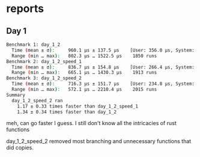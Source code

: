 # reports

## Day 1

```bash
Benchmark 1: day_1_2
  Time (mean ± σ):     960.1 µs ± 137.5 µs    [User: 356.0 µs, System: 665.6 µs]
  Range (min … max):   802.3 µs … 1522.5 µs    1850 runs
Benchmark 2: day_1_2_speed_1
  Time (mean ± σ):     836.7 µs ± 154.8 µs    [User: 266.4 µs, System: 602.2 µs]
  Range (min … max):   665.1 µs … 1430.3 µs    1913 runs
Benchmark 3: day_1_2_speed_2
  Time (mean ± σ):     716.3 µs ± 151.7 µs    [User: 234.8 µs, System: 630.1 µs]
  Range (min … max):   572.1 µs … 2210.4 µs    2015 runs
Summary
  day_1_2_speed_2 ran
    1.17 ± 0.33 times faster than day_1_2_speed_1
    1.34 ± 0.34 times faster than day_1_2
```
meh, can go faster I guess. I still don't know all the intricacies of rust functions

day_1_2_speed_2 removed most branching and unnecessary functions that did copies.